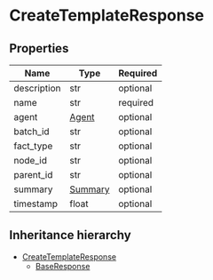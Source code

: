 

# CreateTemplateResponse

## Properties

Name | Type | Required
-------- | -------- | --------
description | str | optional
name | str | required
agent | [Agent](Agent.md) | optional
batch_id | str | optional
fact_type | str | optional
node_id | str | optional
parent_id | str | optional
summary | [Summary](Summary.md) | optional
timestamp | float | optional




## Inheritance hierarchy


* [CreateTemplateResponse](CreateTemplateResponse.md)
    * [BaseResponse](BaseResponse.md)
